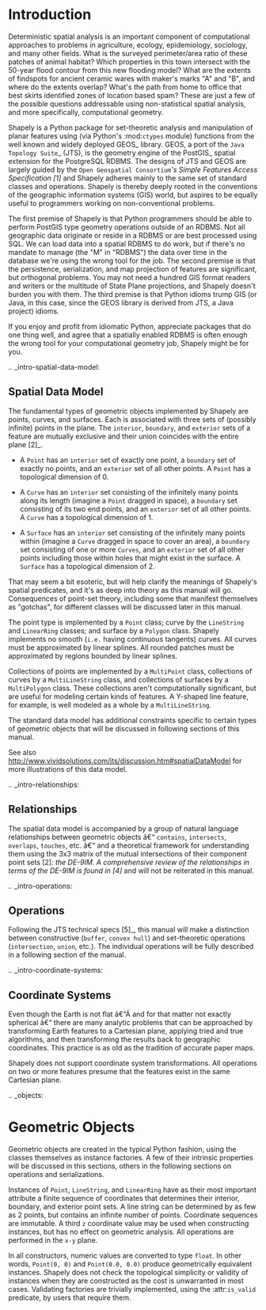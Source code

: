 Introduction
============

Deterministic spatial analysis is an important component of computational
approaches to problems in agriculture, ecology, epidemiology, sociology, and
many other fields. What is the surveyed perimeter/area ratio of these patches
of animal habitat? Which properties in this town intersect with the 50-year
flood contour from this new flooding model? What are the extents of findspots
for ancient ceramic wares with maker's marks "A" and "B", and where do the
extents overlap? What's the path from home to office that best skirts
identified zones of location based spam? These are just a few of the possible
questions addressable using non-statistical spatial analysis, and more
specifically, computational geometry.

Shapely is a Python package for set-theoretic analysis and manipulation of
planar features using (via Python's :mod:`ctypes` module) functions from the
well known and widely deployed GEOS_ library. GEOS, a port of the `Java
Topology Suite`_ (JTS), is the geometry engine of the PostGIS_ spatial
extension for the PostgreSQL RDBMS. The designs of JTS and GEOS are largely
guided by the `Open Geospatial Consortium`_'s Simple Features Access
Specification [1]_ and Shapely adheres mainly to the same set of standard
classes and operations. Shapely is thereby deeply rooted in the conventions of
the geographic information systems (GIS) world, but aspires to be equally
useful to programmers working on non-conventional problems.

The first premise of Shapely is that Python programmers should be able to
perform PostGIS type geometry operations outside of an RDBMS. Not all
geographic data originate or reside in a RDBMS or are best processed using SQL.
We can load data into a spatial RDBMS to do work, but if there's no mandate to
manage (the "M" in "RDBMS") the data over time in the database we're using the
wrong tool for the job. The second premise is that the persistence,
serialization, and map projection of features are significant, but orthogonal
problems. You may not need a hundred GIS format readers and writers or the
multitude of State Plane projections, and Shapely doesn't burden you with them.
The third premise is that Python idioms trump GIS (or Java, in this case, since
the GEOS library is derived from JTS, a Java project) idioms.

If you enjoy and profit from idiomatic Python, appreciate packages that do one
thing well, and agree that a spatially enabled RDBMS is often enough the wrong
tool for your computational geometry job, Shapely might be for you.

.. _intro-spatial-data-model:

Spatial Data Model
------------------

The fundamental types of geometric objects implemented by Shapely are points,
curves, and surfaces. Each is associated with three sets of (possibly infinite)
points in the plane. The `interior`, `boundary`, and `exterior` sets of a
feature are mutually exclusive and their union coincides with the entire plane
[2]_.

* A `Point` has an `interior` set of exactly one point, a `boundary` set of
  exactly no points, and an `exterior` set of all other points. A `Point` has
  a topological dimension of 0.

* A `Curve` has an `interior` set consisting of the infinitely many points
  along its length (imagine a `Point` dragged in space), a `boundary` set
  consisting of its two end points, and an `exterior` set of all other points.
  A `Curve` has a topological dimension of 1.

* A `Surface` has an `interior` set consisting of the infinitely many points
  within (imagine a `Curve` dragged in space to cover an area), a `boundary`
  set consisting of one or more `Curves`, and an `exterior` set of all other
  points including those within holes that might exist in the surface. A
  `Surface` has a topological dimension of 2.

That may seem a bit esoteric, but will help clarify the meanings of Shapely's
spatial predicates, and it's as deep into theory as this manual will go.
Consequences of point-set theory, including some that manifest themselves as
"gotchas", for different classes will be discussed later in this manual.

The point type is implemented by a `Point` class; curve by the `LineString` and
`LinearRing` classes; and surface by a `Polygon` class. Shapely implements no
smooth (`i.e.` having continuous tangents) curves. All curves must be
approximated by linear splines. All rounded patches must be approximated by
regions bounded by linear splines.

Collections of points are implemented by a `MultiPoint` class, collections of
curves by a `MultiLineString` class, and collections of surfaces by a
`MultiPolygon` class. These collections aren't computationally significant, but
are useful for modeling certain kinds of features. A Y-shaped line feature, for
example, is well modeled as a whole by a `MultiLineString`.

The standard data model has additional constraints specific to certain types
of geometric objects that will be discussed in following sections of this
manual.

See also http://www.vividsolutions.com/jts/discussion.htm#spatialDataModel
for more illustrations of this data model.

.. _intro-relationships:

Relationships
-------------

The spatial data model is accompanied by a group of natural language
relationships between geometric objects â€“ `contains`, `intersects`, `overlaps`,
`touches`, etc. â€“ and a theoretical framework for understanding them using the
3x3 matrix of the mutual intersections of their component point sets [2]_: the
DE-9IM. A comprehensive review of the relationships in terms of the DE-9IM is
found in [4]_ and will not be reiterated in this manual.

.. _intro-operations:

Operations
----------

Following the JTS technical specs [5]_, this manual will make a distinction
between constructive (`buffer`, `convex hull`) and set-theoretic operations
(`intersection`, `union`, etc.). The individual operations will be fully
described in a following section of the manual.

.. _intro-coordinate-systems:

Coordinate Systems
------------------

Even though the Earth is not flat â€“Â and for that matter not exactly spherical â€“
there are many analytic problems that can be approached by transforming Earth
features to a Cartesian plane, applying tried and true algorithms, and then
transforming the results back to geographic coordinates.  This practice is as
old as the tradition of accurate paper maps.

Shapely does not support coordinate system transformations. All operations on
two or more features presume that the features exist in the same Cartesian
plane.

.. _objects:

Geometric Objects
=================

Geometric objects are created in the typical Python fashion, using the classes
themselves as instance factories. A few of their intrinsic properties will be
discussed in this sections, others in the following sections on operations and
serializations.

Instances of `Point`, `LineString`, and `LinearRing` have as their most
important attribute a finite sequence of coordinates that determines their
interior, boundary, and exterior point sets. A line string can be determined by
as few as 2 points, but contains an infinite number of points. Coordinate
sequences are immutable. A third `z` coordinate value may be used when
constructing instances, but has no effect on geometric analysis.  All
operations are performed in the `x-y` plane.

In all constructors, numeric values are converted to type ``float``. In other
words, ``Point(0, 0)`` and ``Point(0.0, 0.0)`` produce geometrically equivalent
instances. Shapely does not check the topological simplicity or validity of
instances when they are constructed as the cost is unwarranted in most cases.
Validating factories are trivially implemented, using the :attr:`is_valid`
predicate, by users that require them.

